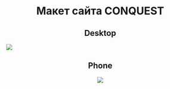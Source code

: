 <h1 align="center">Макет сайта CONQUEST</h1>
<h2 align="center">Desktop</h2>
<img src="https://user-images.githubusercontent.com/93647476/221925444-1efc7aec-f248-4eff-9a0a-475c23e626ad.png">

<h2 align="center">Phone</h2>
<div align="center">
  <img src="https://user-images.githubusercontent.com/93647476/221927569-6298070e-d810-462b-90c4-5fc63549541b.png">
</div>

